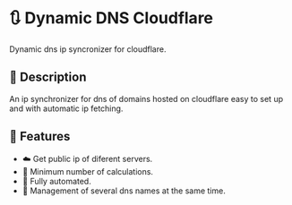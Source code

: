 # 🔃 Dynamic DNS Cloudflare

Dynamic dns ip syncronizer for cloudflare.

## 📝 Description

An ip synchronizer for dns of domains hosted on cloudflare easy to set up and with automatic ip fetching.

## 🚀 Features

- ☁️ Get public ip of diferent servers.
- 🤏 Minimum number of calculations.
- 🦾 Fully automated.
- 🧮 Management of several dns names at the same time.

